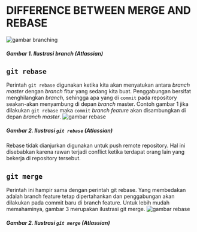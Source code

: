 # DIFFERENCE BETWEEN MERGE AND REBASE

![gambar branching][0]
##### Gambar 1. Ilustrasi branch (Atlassian)

## `git rebase`
Perintah `git rebase` digunakan ketika kita akan menyatukan antara _branch master_ dengan _branch_ fitur yang sedang kita buat. Penggabungan bersifat menghilangkan _branch_, sehingga apa yang di `commit` pada repository seakan-akan menyambung di depan _branch_ master. Contoh gambar 1 jika dilakukan `git rebase` maka `commit` _branch feature_ akan disambungkan di depan _branch master_.
![gambar rebase][1]
##### Gambar 2. Ilustrasi `git rebase` (Atlassian)

Rebase tidak dianjurkan digunakan untuk push remote repository. Hal ini disebabkan karena rawan terjadi conflict ketika terdapat orang lain yang bekerja di repository tersebut.

## `git merge`
Perintah ini hampir sama dengan perintah git rebase. Yang membedakan adalah branch feature tetap dipertahankan dan penggabungan akan dilakukan pada commit baru di branch feature. Untuk lebih mudah memahaminya, gambar 3 merupakan ilustrasi git merge.
![gambar rebase][2]
##### Gambar 2. Ilustrasi `git merge` (Atlassian)


[0]: https://wac-cdn.atlassian.com/dam/jcr:01b0b04e-64f3-4659-af21-c4d86bc7cb0b/01.svg?cdnVersion=745
[1]: https://wac-cdn.atlassian.com/dam/jcr:5b153a22-38be-40d0-aec8-5f2fffc771e5/03.svg?cdnVersion=745
[2]: https://wac-cdn.atlassian.com/dam/jcr:e229fef6-2c2f-4a4f-b270-e1e1baa94055/02.svg?cdnVersion=745